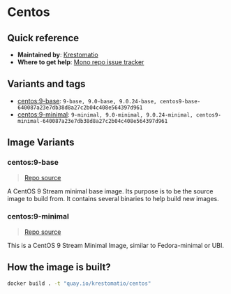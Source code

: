 # Centos
## Quick reference
- **Maintained by**:
[Krestomatio](https://krestomatio.com)
- **Where to get help**:
[Mono repo issue tracker](https://github.com/krestomatio/container_builder/issues)

## Variants and tags
- [centos:9-base](#centos9-base): `9-base, 9.0-base, 9.0.24-base, centos9-base-640087a23e7db38d8a27c2b04c408e564397d961`
- [centos:9-minimal](#centos9-minimal): `9-minimal, 9.0-minimal, 9.0.24-minimal, centos9-minimal-640087a23e7db38d8a27c2b04c408e564397d961`


## Image Variants
### centos:9-base
> [Repo source](https://github.com/krestomatio/container_builder/tree/master/centos/centos9-base)

A CentOS 9 Stream minimal base image. Its purpose is to be the source image to build from. It contains several binaries to help build new images.

### centos:9-minimal
> [Repo source](https://github.com/krestomatio/container_builder/tree/master/centos/centos9-minimal)

This is a CentOS 9 Stream Minimal Image, similar to Fedora-minimal or UBI.

## How the image is built?
```bash
docker build . -t "quay.io/krestomatio/centos"
```

